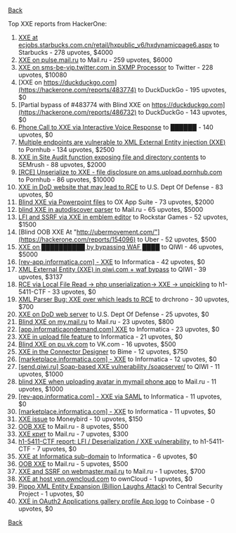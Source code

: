 [Back](../README.md)

Top XXE reports from HackerOne:

1. [XXE at ecjobs.starbucks.com.cn/retail/hxpublic_v6/hxdynamicpage6.aspx](https://hackerone.com/reports/500515) to Starbucks - 278 upvotes, $4000
2. [XXE on pulse.mail.ru](https://hackerone.com/reports/505947) to Mail.ru - 259 upvotes, $6000
3. [XXE on sms-be-vip.twitter.com in SXMP Processor](https://hackerone.com/reports/248668) to Twitter - 228 upvotes, $10080
4. [XXE on https://duckduckgo.com](https://hackerone.com/reports/483774) to DuckDuckGo - 195 upvotes, $0
5. [Partial bypass of #483774 with Blind XXE on https://duckduckgo.com](https://hackerone.com/reports/486732) to DuckDuckGo - 143 upvotes, $0
6. [Phone Call to XXE via Interactive Voice Response](https://hackerone.com/reports/395296) to ██████ - 140 upvotes, $0
7. [Multiple endpoints are vulnerable to XML External Entity injection (XXE)](https://hackerone.com/reports/72272) to Pornhub - 134 upvotes, $2500
8. [XXE in Site Audit function exposing file and directory contents](https://hackerone.com/reports/312543) to SEMrush - 88 upvotes, $2000
9. [[RCE] Unserialize to XXE - file disclosure on ams.upload.pornhub.com](https://hackerone.com/reports/142562) to Pornhub - 86 upvotes, $10000
10. [XXE in DoD website that may lead to RCE](https://hackerone.com/reports/227880) to U.S. Dept Of Defense - 83 upvotes, $0
11. [Blind XXE via Powerpoint files](https://hackerone.com/reports/334488) to OX App Suite - 73 upvotes, $2000
12. [blind XXE in autodiscover parser](https://hackerone.com/reports/315837) to Mail.ru - 65 upvotes, $5000
13. [LFI and SSRF via XXE in emblem editor](https://hackerone.com/reports/347139) to Rockstar Games - 52 upvotes, $1500
14. [Blind OOB XXE At "http://ubermovement.com/"](https://hackerone.com/reports/154096) to Uber - 52 upvotes, $500
15. [XXE on ██████████ by bypassing WAF ████](https://hackerone.com/reports/433996) to QIWI - 46 upvotes, $5000
16. [[rev-app.informatica.com] - XXE](https://hackerone.com/reports/105434) to Informatica - 42 upvotes, $0
17. [XML External Entity (XXE) in qiwi.com + waf bypass](https://hackerone.com/reports/99279) to QIWI - 39 upvotes, $3137
18. [RCE via Local File Read -&gt; php unserialization-&gt; XXE -&gt; unpickling](https://hackerone.com/reports/415501) to h1-5411-CTF - 33 upvotes, $0
19. [XML Parser Bug: XXE over which leads to RCE](https://hackerone.com/reports/55431) to drchrono - 30 upvotes, $700
20. [XXE on DoD web server](https://hackerone.com/reports/188743) to U.S. Dept Of Defense - 25 upvotes, $0
21. [Blind XXE on my.mail.ru](https://hackerone.com/reports/276276) to Mail.ru - 23 upvotes, $800
22. [[app.informaticaondemand.com] XXE](https://hackerone.com/reports/105753) to Informatica - 23 upvotes, $0
23. [XXE in upload file feature](https://hackerone.com/reports/105787) to Informatica - 21 upvotes, $0
24. [Blind XXE on pu.vk.com](https://hackerone.com/reports/296622) to VK.com - 16 upvotes, $500
25. [XXE in the Connector Designer](https://hackerone.com/reports/112116) to Bime - 12 upvotes, $750
26. [[marketplace.informatica.com] - XXE](https://hackerone.com/reports/106797) to Informatica - 12 upvotes, $0
27. [[send.qiwi.ru] Soap-based XXE vulnerability /soapserver/](https://hackerone.com/reports/36450) to QIWI - 11 upvotes, $1000
28. [blind XXE when uploading avatar in mymail phone app](https://hackerone.com/reports/277341) to Mail.ru - 11 upvotes, $1000
29. [[rev-app.informatica.com] - XXE via SAML](https://hackerone.com/reports/106865) to Informatica - 11 upvotes, $0
30. [[marketplace.informatica.com] - XXE](https://hackerone.com/reports/106802) to Informatica - 11 upvotes, $0
31. [XXE issue](https://hackerone.com/reports/130661) to Moneybird - 10 upvotes, $150
32. [OOB XXE](https://hackerone.com/reports/690387) to Mail.ru - 8 upvotes, $500
33. [XXE крит](https://hackerone.com/reports/449627) to Mail.ru - 7 upvotes, $300
34. [h1-5411-CTF report: LFI / Deserialization / XXE vulnerability,](https://hackerone.com/reports/415233) to h1-5411-CTF - 7 upvotes, $0
35. [XXE at Informatica sub-domain](https://hackerone.com/reports/150520) to Informatica - 6 upvotes, $0
36. [OOB XXE](https://hackerone.com/reports/690295) to Mail.ru - 5 upvotes, $500
37. [XXE and SSRF on webmaster.mail.ru](https://hackerone.com/reports/12583) to Mail.ru - 1 upvotes, $700
38. [XXE at host vpn.owncloud.com](https://hackerone.com/reports/105980) to ownCloud - 1 upvotes, $0
39. [Pippo XML Entity Expansion (Billion Laughs Attack)](https://hackerone.com/reports/506791) to Central Security Project - 1 upvotes, $0
40. [XXE in OAuth2 Applications gallery profile App logo](https://hackerone.com/reports/104620) to Coinbase - 0 upvotes, $0


[Back](../README.md)